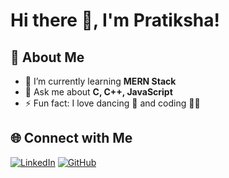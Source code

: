 # Hi there 👋, I'm Pratiksha!

## 🚀 About Me
- 🔭 I’m currently learning **MERN Stack**
- 💬 Ask me about **C, C++, JavaScript**
- ⚡ Fun fact: I love dancing 💃 and coding 👩‍💻

## 🌐 Connect with Me
[![LinkedIn](https://img.shields.io/badge/LinkedIn-Connect-blue?style=flat&logo=linkedin)](https://www.linkedin.com/in/your-profile)
[![GitHub](https://img.shields.io/badge/GitHub-Follow-black?style=flat&logo=github)](https://github.com/your-username)
